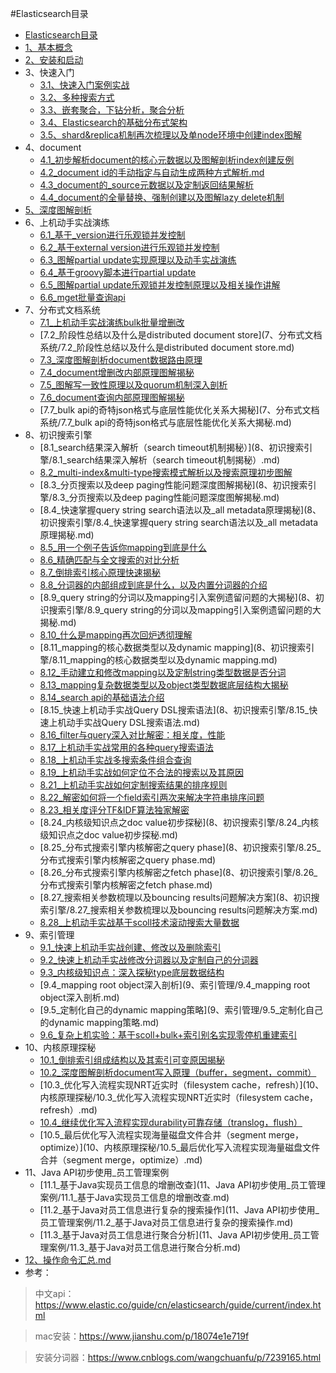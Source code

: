 #Elasticsearch目录


* [Elasticsearch目录](README.md)
* [1、基本概念](1、基本概念.md)
* [2、安装和启动](2、安装和启动.md)
* 3、快速入门
    * [3.1、快速入门案例实战](3、快速入门/3、快速入门案例实战.md)
    * [3.2、多种搜索方式](3、快速入门/3.2、多种搜索方式.md)
    * [3.3、嵌套聚合，下钻分析，聚合分析](3、快速入门/3.3、嵌套聚合，下钻分析，聚合分析.md)
    * [3.4、Elasticsearch的基础分布式架构](3、快速入门/3.4、Elasticsearch的基础分布式架构.md)
    * [3.5、shard&replica机制再次梳理以及单node环境中创建index图解](3、快速入门/3.5、shard&replica机制再次梳理以及单node环境中创建index图解.md)
* 4、document
    * [4.1_初步解析document的核心元数据以及图解剖析index创建反例](4、document/4.1_初步解析document的核心元数据以及图解剖析index创建反例.md)
    * [4.2_document id的手动指定与自动生成两种方式解析.md](4、document/4.2_document_id的手动指定与自动生成两种方式解析.md)
    * [4.3_document的_source元数据以及定制返回结果解析](4、document/4.3_document的_source元数据以及定制返回结果解析.md)
    * [4.4_document的全量替换、强制创建以及图解lazy delete机制](4、document/4.4_document的全量替换、强制创建以及图解lazy_delete机制.md)
* [5、深度图解剖析](5、深度图解剖析.md)
* 6、上机动手实战演练
    * [6.1_基于_version进行乐观锁并发控制](6、上机动手实战演练/6.1_基于_version进行乐观锁并发控制.md)
    * [6.2_基于external version进行乐观锁并发控制](6、上机动手实战演练/6.2_基于external_version进行乐观锁并发控制.md)
    * [6.3_图解partial update实现原理以及动手实战演练](6、上机动手实战演练/6.3_图解partial_update实现原理以及动手实战演练.md)
    * [6.4_基于groovy脚本进行partial update](6、上机动手实战演练/6.4_基于groovy脚本进行partial_update.md)
    * [6.5_图解partial update乐观锁并发控制原理以及相关操作讲解](6、上机动手实战演练/6.5_图解partial_update乐观锁并发控制原理以及相关操作讲解.md)
    * [6.6_mget批量查询api](6、上机动手实战演练/6.6_mget批量查询api.md)
* 7、分布式文档系统
    * [7.1_上机动手实战演练bulk批量增删改](7、分布式文档系统/7.1_上机动手实战演练bulk批量增删改.md)
    * [7.2_阶段性总结以及什么是distributed document store](7、分布式文档系统/7.2_阶段性总结以及什么是distributed document store.md)
    * [7.3_深度图解剖析document数据路由原理](7、分布式文档系统/7.3_深度图解剖析document数据路由原理.md)
    * [7.4_document增删改内部原理图解揭秘](7、分布式文档系统/7.4_document增删改内部原理图解揭秘.md)
    * [7.5_图解写一致性原理以及quorum机制深入剖析](7、分布式文档系统/7.5_图解写一致性原理以及quorum机制深入剖析.md)
    * [7.6_document查询内部原理图解揭秘](7、分布式文档系统/7.6_document查询内部原理图解揭秘.md)
    * [7.7_bulk api的奇特json格式与底层性能优化关系大揭秘](7、分布式文档系统/7.7_bulk api的奇特json格式与底层性能优化关系大揭秘.md)
* 8、初识搜索引擎
    * [8.1_search结果深入解析（search timeout机制揭秘）](8、初识搜索引擎/8.1_search结果深入解析（search timeout机制揭秘）.md)
    * [8.2_multi-index&multi-type搜索模式解析以及搜索原理初步图解](8、初识搜索引擎/8.2_multi-index&multi-type搜索模式解析以及搜索原理初步图解.md)
    * [8.3_分页搜索以及deep paging性能问题深度图解揭秘](8、初识搜索引擎/8.3_分页搜索以及deep paging性能问题深度图解揭秘.md)
    * [8.4_快速掌握query string search语法以及_all metadata原理揭秘](8、初识搜索引擎/8.4_快速掌握query string search语法以及_all metadata原理揭秘.md)
    * [8.5_用一个例子告诉你mapping到底是什么](8、初识搜索引擎/8.5_用一个例子告诉你mapping到底是什么.md)
    * [8.6_精确匹配与全文搜索的对比分析](8、初识搜索引擎/8.6_精确匹配与全文搜索的对比分析.md)
    * [8.7_倒排索引核心原理快速揭秘](8、初识搜索引擎/8.7_倒排索引核心原理快速揭秘.md)
    * [8.8_分词器的内部组成到底是什么，以及内置分词器的介绍](8、初识搜索引擎/8.8_分词器的内部组成到底是什么，以及内置分词器的介绍.md)
    * [8.9_query string的分词以及mapping引入案例遗留问题的大揭秘](8、初识搜索引擎/8.9_query string的分词以及mapping引入案例遗留问题的大揭秘.md)
    * [8.10_什么是mapping再次回炉透彻理解](8、初识搜索引擎/8.10_什么是mapping再次回炉透彻理解.md)
    * [8.11_mapping的核心数据类型以及dynamic mapping](8、初识搜索引擎/8.11_mapping的核心数据类型以及dynamic mapping.md)
    * [8.12_手动建立和修改mapping以及定制string类型数据是否分词](8、初识搜索引擎/8.12_手动建立和修改mapping以及定制string类型数据是否分词.md)
    * [8.13_mapping复杂数据类型以及object类型数据底层结构大揭秘](8、初识搜索引擎/8.13_mapping复杂数据类型以及object类型数据底层结构大揭秘.md)
    * [8.14_search api的基础语法介绍](8、初识搜索引擎/8.14_search_api的基础语法介绍.md)
    * [8.15_快速上机动手实战Query DSL搜索语法](8、初识搜索引擎/8.15_快速上机动手实战Query DSL搜索语法.md)
    * [8.16_filter与query深入对比解密：相关度，性能](8、初识搜索引擎/8.16_filter与query深入对比解密：相关度，性能.md)
    * [8.17_上机动手实战常用的各种query搜索语法](8、初识搜索引擎/8.17_上机动手实战常用的各种query搜索语法.md)
    * [8.18_上机动手实战多搜索条件组合查询](8、初识搜索引擎/8.18_上机动手实战多搜索条件组合查询.md)
    * [8.19_上机动手实战如何定位不合法的搜索以及其原因](8、初识搜索引擎/8.19_上机动手实战如何定位不合法的搜索以及其原因.md)
    * [8.21_上机动手实战如何定制搜索结果的排序规则](8、初识搜素引擎/8.21_上机动手实战如何定制搜索结果的排序规则.md)
    * [8.22_解密如何将一个field索引两次来解决字符串排序问题](8、初识搜索引擎/8.22_解密如何将一个field索引两次来解决字符串排序问题.md)
    * [8.23_相关度评分TF&IDF算法独家解密](8、初识搜索引擎/8.23_相关度评分TF&IDF算法独家解密.md)
    * [8.24_内核级知识点之doc value初步探秘](8、初识搜索引擎/8.24_内核级知识点之doc value初步探秘.md)
    * [8.25_分布式搜索引擎内核解密之query phase](8、初识搜索引擎/8.25_分布式搜索引擎内核解密之query phase.md)
    * [8.26_分布式搜索引擎内核解密之fetch phase](8、初识搜索引擎/8.26_分布式搜索引擎内核解密之fetch phase.md)
    * [8.27_搜索相关参数梳理以及bouncing results问题解决方案](8、初识搜索引擎/8.27_搜索相关参数梳理以及bouncing results问题解决方案.md)
    * [8.28_上机动手实战基于scoll技术滚动搜索大量数据](8、初识搜索引擎/8.28_上机动手实战基于scoll技术滚动搜索大量数据.md)
* 9、索引管理
    * [9.1_快速上机动手实战创建、修改以及删除索引](9、索引管理/9.1_快速上机动手实战创建、修改以及删除索引.md)
    * [9.2_快速上机动手实战修改分词器以及定制自己的分词器](9、索引管理/9.2_快速上机动手实战修改分词器以及定制自己的分词器.md)
    * [9.3_内核级知识点：深入探秘type底层数据结构](9、索引管理/9.3_内核级知识点：深入探秘type底层数据结构.md)
    * [9.4_mapping root object深入剖析](9、索引管理/9.4_mapping root object深入剖析.md)
    * [9.5_定制化自己的dynamic mapping策略](9、索引管理/9.5_定制化自己的dynamic mapping策略.md)
    * [9.6_复杂上机实验：基于scoll+bulk+索引别名实现零停机重建索引](9、索引管理/9.6_复杂上机实验：基于scoll+bulk+索引别名实现零停机重建索引.md)
* 10、内核原理探秘
    * [10.1_倒排索引组成结构以及其索引可变原因揭秘](10、内核原理探秘/10.1_倒排索引组成结构以及其索引可变原因揭秘.md)
    * [10.2_深度图解剖析document写入原理（buffer，segment，commit）](10、内核原理探秘/10.2_深度图解剖析document写入原理（buffer，segment，commit）.md)
    * [10.3_优化写入流程实现NRT近实时（filesystem cache，refresh）](10、内核原理探秘/10.3_优化写入流程实现NRT近实时（filesystem cache，refresh）.md)
    * [10.4_继续优化写入流程实现durability可靠存储（translog，flush）](10、内核原理探秘/10.4_继续优化写入流程实现durability可靠存储（translog，flush）.md)
    * [10.5_最后优化写入流程实现海量磁盘文件合并（segment merge，optimize）](10、内核原理探秘/10.5_最后优化写入流程实现海量磁盘文件合并（segment merge，optimize）.md)
* 11、Java API初步使用_员工管理案例
    * [11.1_基于Java实现员工信息的增删改查](11、Java API初步使用_员工管理案例/11.1_基于Java实现员工信息的增删改查.md)
    * [11.2_基于Java对员工信息进行复杂的搜索操作](11、Java API初步使用_员工管理案例/11.2_基于Java对员工信息进行复杂的搜索操作.md)
    * [11.3_基于Java对员工信息进行聚合分析](11、Java API初步使用_员工管理案例/11.3_基于Java对员工信息进行聚合分析.md)
* [12、操作命令汇总.md](12、操作命令汇总.md)
* 参考：
>中文api： https://www.elastic.co/guide/cn/elasticsearch/guide/current/index.html

>mac安装：https://www.jianshu.com/p/18074e1e719f

>安装分词器：https://www.cnblogs.com/wangchuanfu/p/7239165.html